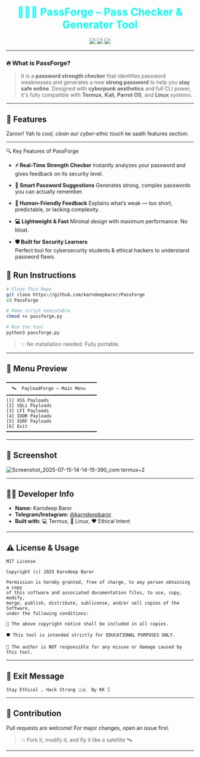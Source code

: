 <h1 align="center" style="color:#00fff7;">
👩🏻‍💻 PassForge – Pass Checker & Generater Tool
</h1>

<p align="center">
  <img src="https://img.shields.io/badge/Made%20By-Karndeep%20Baror-blueviolet?style=for-the-badge">
  <img src="https://img.shields.io/badge/Platform-Termux%20%7C%20Linux-green?style=for-the-badge">
  <img src="https://img.shields.io/badge/Use-For%20Education%20Only-red?style=for-the-badge">
</p>

---

### 🔥 What is PassForge?

> It is a **password strength checker** that identifies password weaknesses and generates a new **strong password** to help you **stay safe online**.
> Designed with **cyberpunk aesthetics** and full CLI power, it's fully compatible with **Termux**, **Kali**, **Parrot OS**, and **Linux** systems.

---

## 🌌 Features
Zaroor! Yah lo *cool, clean aur cyber-ethic touch* ke saath features section:

---

🔍 Key Features of PassForge

- **⚡ Real-Time Strength Checker** 
  Instantly analyzes your password and gives feedback on its security level.

- **🔐 Smart Password Suggestions** 
  Generates strong, complex passwords you can actually remember.

- **🧠 Human-Friendly Feedback** 
  Explains what’s weak — too short, predictable, or lacking complexity.

- **💻 Lightweight & Fast**
  Minimal design with maximum performance. No bloat.

- **🛡️ Built for Security Learners**  
  Perfect tool for cybersecurity students & ethical hackers to understand password flaws.

## 🚀 Run Instructions

```bash
# Clone This Repo
git clone https://github.com/karndeepbaror/PassForge
cd PassForge 

# Make script executable
chmod +x passforge.py

# Run the tool
python3 passforge.py
```

> ✨ No installation needed. Fully portable.

---

## 🧪 Menu Preview

```text
━━━━━━━━━━━━━━━━━━━━━━━━━━━━━━━━━━
  🛰️  PayloadForge – Main Menu
━━━━━━━━━━━━━━━━━━━━━━━━━━━━━━━━━━
[1] XSS Payloads
[2] SQLi Payloads
[3] LFI Payloads
[4] IDOR Payloads
[5] SSRF Payloads
[6] Exit
━━━━━━━━━━━━━━━━━━━━━━━━━━━━━━━━━━
```

---

## 📸 Screenshot
![Screenshot_2025-07-15-14-14-15-390_com termux~2](https://github.com/user-attachments/assets/ba76d886-dbcf-4996-b9aa-f22d4a18d495)

---

## 👨‍💻 Developer Info

- **Name:** Karndeep Baror  
- **Telegram/Instagram:** [@karndeepbaror](https://Instagram.com/karndeepbaror)  
- **Built with:** 💻 Termux, 🖤 Linux, ❤️ Ethical Intent

---

## ⚠️ License & Usage

```text
MIT License

Copyright (c) 2025 Karndeep Baror 

Permission is hereby granted, free of charge, to any person obtaining a copy
of this software and associated documentation files, to use, copy, modify,
merge, publish, distribute, sublicense, and/or sell copies of the Software,
under the following conditions:

📛 The above copyright notice shall be included in all copies.

🛡️ This tool is intended strictly for EDUCATIONAL PURPOSES ONLY.

🚫 The author is NOT responsible for any misuse or damage caused by this tool.
```

---

## 💬 Exit Message

```text
Stay Ethical , Hack Strong 🇮🇳  By KK ⌷
```

---

## 🔗 Contribution

Pull requests are welcome! For major changes, open an issue first.

> 💥 Fork it, modify it, and fly it like a satellite 🛰️

---



